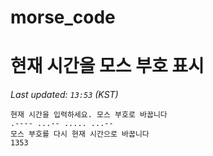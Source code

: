 # morse_code
# 현재 시간을 모스 부호 표시
<!-- MORSE_TIME_START -->
_Last updated: `13:53` (KST)_

```
현재 시간을 입력하세요. 모스 부호로 바꿉니다
.---- ...-- ..... ...--
모스 부호를 다시 현재 시간으로 바꿉니다
1353
```
<!-- MORSE_TIME_END -->
